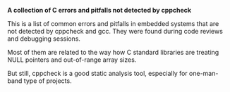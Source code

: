 **A collection of C errors and pitfalls not detected by cppcheck**

This is a list of common errors and pitfalls in embedded systems that are not detected by cppcheck and gcc.
They were found during code reviews and debugging sessions.

Most of them are related to the way how C standard libraries are treating NULL pointers and out-of-range array sizes.

But still, cppcheck is a good static analysis tool, especially for one-man-band type of projects.
